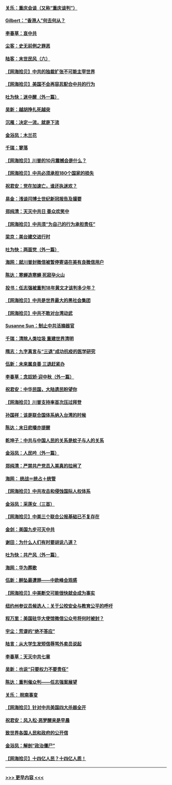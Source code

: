 #### [关乐：重庆会谈（又称“重庆谈判”）](../pages/nsc993/n12437525.md?t=09291651) 
#### [Gilbert：“香港人”何去何从？](../pages/nsc993/n12435894.md?t=09291651) 
#### [李春草：哀中共](../pages/nsc993/n12435874.md?t=09291651) 
#### [尘客：史无前例之罪恶](../pages/nsc993/n12435762.md?t=09291651) 
#### [陆客：末世民风（六）](../pages/nsc993/n12435354.md?t=09291651) 
#### [【网海拾贝】中共的独裁扩张不可能主宰世界](../pages/nsc993/n12435151.md?t=09291651) 
#### [【网海拾贝】美国不会再容忍配合中共的行为](../pages/nsc993/n12433808.md?t=09291651) 
#### [吐为快：迷中醒（外一篇）](../pages/nsc993/n12433585.md?t=09291651) 
#### [吴新：越胡挣扎死越突](../pages/nsc993/n12433562.md?t=09291651) 
#### [沉雁：决定一流，就是下流](../pages/nsc993/n12432128.md?t=09291651) 
#### [金浴凤：木兰花](../pages/nsc993/n12432124.md?t=09291651) 
#### [千瑞：寥落](../pages/nsc993/n12432071.md?t=09291651) 
#### [【网海拾贝】川普的10月震撼会是什么？](../pages/nsc993/n12431624.md?t=09291651) 
#### [【网海拾贝】中共必须承担180个国家的损失](../pages/nsc993/n12428893.md?t=09291651) 
#### [祝君安：党在加速亡，谁还执迷欢？](../pages/nsc993/n12428652.md?t=09291651) 
#### [易金：浅谈闫博士世纪新冠报告及撮要](../pages/nsc993/n12426822.md?t=09291651) 
#### [郑纯清：天灭中共日 善众欢笑中](../pages/nsc993/n12426784.md?t=09291651) 
#### [【网海拾贝】中共须“为自己的行为承担责任”](../pages/nsc993/n12426067.md?t=09291651) 
#### [梁京：美台建交进行时](../pages/nsc993/n12424066.md?t=09291651) 
#### [吐为快：两面党（外一篇）](../pages/nsc993/n12424043.md?t=09291651) 
#### [海网：就川普封微信被暂停寄语在美有良微信用户](../pages/nsc993/n12424021.md?t=09291651) 
#### [陈达：寒蝉造寒蝉 死寂孕火山](../pages/nsc993/n12423958.md?t=09291651) 
#### [投书：任志强被重判18年黄文才该判多少年？](../pages/nsc993/n12423672.md?t=09291651) 
#### [【网海拾贝】中共是世界最大的黑社会集团](../pages/nsc993/n12423543.md?t=09291651) 
#### [【网海拾贝】中共不敢对台湾动武](../pages/nsc993/n12421418.md?t=09291651) 
#### [Susanne Sun：制止中共活摘器官](../pages/nsc993/n12419654.md?t=09291651) 
#### [千瑞：清除人类垃圾 重建世界清明](../pages/nsc993/n12419414.md?t=09291651) 
#### [隋志：九字真言与“三退”成功抗疫的医学研究](../pages/nsc993/n12419248.md?t=09291651) 
#### [伍新：未来属良善 三退赶紧办](../pages/nsc993/n12418496.md?t=09291651) 
#### [李春草：念奴娇·迎中秋（外一篇）](../pages/nsc993/n12418465.md?t=09291651) 
#### [祝君安：中华民国，大陆遗民盼望你](../pages/nsc993/n12418089.md?t=09291651) 
#### [【网海拾贝】川普支持率首次压过拜登](../pages/nsc993/n12418050.md?t=09291651) 
#### [孙国祥：该是联合国体系纳入台湾的时候](../pages/nsc993/n12417369.md?t=09291651) 
#### [陈达：末日悲嚎亦提醒](../pages/nsc993/n12416736.md?t=09291651) 
#### [乾坤子：中共与中国人民的关系是蚊子与人的关系](../pages/nsc993/n12416632.md?t=09291651) 
#### [金浴凤：人民吟（外一篇）](../pages/nsc993/n12416567.md?t=09291651) 
#### [郑纯清：严禁共产党员入美真的拉闸了](../pages/nsc993/n12416550.md?t=09291651) 
#### [海网： 统战＝统占＋统管](../pages/nsc993/n12416404.md?t=09291651) 
#### [【网海拾贝】中共攻击和侵蚀国际人权体系](../pages/nsc993/n12416250.md?t=09291651) 
#### [金浴凤：采莲女（三首）](../pages/nsc993/n12415517.md?t=09291651) 
#### [【网海拾贝】中美三个联合公报基础已不复存在](../pages/nsc993/n12415054.md?t=09291651) 
#### [金剑：美国九步可灭中共](../pages/nsc993/n12413183.md?t=09291651) 
#### [谢田：为什么人们有时要胡说八道？](../pages/nsc993/n12411861.md?t=09291651) 
#### [吐为快：共产风（外一篇）](../pages/nsc993/n12411761.md?t=09291651) 
#### [海网：华为葬歌](../pages/nsc993/n12410381.md?t=09291651) 
#### [伍新：醉坠最遭罪——中欧峰会观感](../pages/nsc993/n12410364.md?t=09291651) 
#### [【网海拾贝】中美断交可能很快就会成为事实](../pages/nsc993/n12409495.md?t=09291651) 
#### [纽约州参议员候选人：关于公校安全与教育公平的呼吁](../pages/nsc993/n12409228.md?t=09291651) 
#### [程万里：美国驻华大使馆微信公众号将何时被封？](../pages/nsc993/n12407397.md?t=09291651) 
#### [宇尘：荒谬的“绝不答应”](../pages/nsc993/n12407360.md?t=09291651) 
#### [陆言：从大学生发短信辱骂外卖员说起](../pages/nsc993/n12407285.md?t=09291651) 
#### [李春草：天灭中共七章](../pages/nsc993/n12406988.md?t=09291651) 
#### [吴新：也说“只要权力不要责任”](../pages/nsc993/n12406966.md?t=09291651) 
#### [陈达：重判催众判——任志强案展望](../pages/nsc993/n12404540.md?t=09291651) 
#### [关乐： 皖南事变](../pages/nsc993/n12404288.md?t=09291651) 
#### [【网海拾贝】针对中共美国四大杀器全开](../pages/nsc993/n12404172.md?t=09291651) 
#### [祝君安：风入松‧恶梦醒来是早晨](../pages/nsc993/n12401953.md?t=09291651) 
#### [致世界各国人民和政府的公开信](../pages/nsc993/n12401824.md?t=09291651) 
#### [金浴凤：解剖“政治僵尸”](../pages/nsc993/n12401808.md?t=09291651) 
#### [【网海拾贝】十四亿人民？十四亿人质！](../pages/nsc993/n12401708.md?t=09291651) 

----
#### [ >>> 更早内容 <<< ](../indexes/nsc993-earlier.md)

